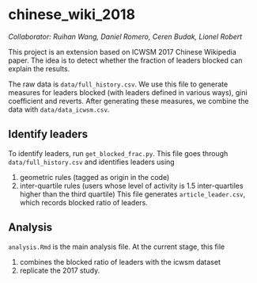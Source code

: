 # chinese_wiki_2018

_Collaborator: Ruihan Wang, Daniel Romero, Ceren Budak, Lionel Robert_

This project is an extension based on ICWSM 2017 Chinese Wikipedia paper. The idea is to detect whether the fraction of leaders blocked can explain the results.

The raw data is `data/full_history.csv`. We use this file to generate measures for leaders blocked (with leaders defined in various ways), gini coefficient and reverts. After generating these measures, we combine the data with `data/data_icwsm.csv`.

## Identify leaders
To identify leaders, run `get_blocked_frac.py`. This file goes through `data/full_history.csv` and identifies leaders using
  1. geometric rules (tagged as origin in the code)
  2. inter-quartile rules (users whose level of activity is 1.5 inter-quartiles higher than the third quartile)
This file generates `article_leader.csv`, which records blocked ratio of leaders.

## Analysis
`analysis.Rmd` is the main analysis file. At the current stage, this file
  1. combines the blocked ratio of leaders with the icwsm dataset
  2. replicate the 2017 study.
